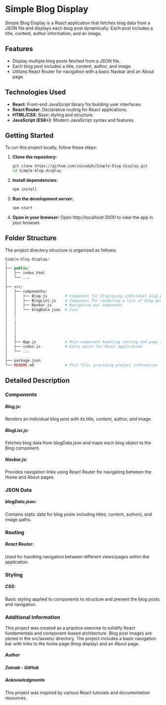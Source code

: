 # Simple Blog Display

Simple Blog Display is a React application that fetches blog data from a JSON file and displays each blog post dynamically. Each post includes a title, content, author information, and an image.

## Features

- Display multiple blog posts fetched from a JSON file.
- Each blog post includes a title, content, author, and image.
- Utilizes React Router for navigation with a basic Navbar and an About page.

## Technologies Used

- **React**: Front-end JavaScript library for building user interfaces.
- **React Router**: Declarative routing for React applications.
- **HTML/CSS**: Basic styling and structure.
- **JavaScript (ES6+)**: Modern JavaScript syntax and features.

## Getting Started

To run this project locally, follow these steps:

1. **Clone the repository:**

   ```bash
   git clone https://github.com/zainab2k/Simple-blog-display.git
   cd Simple-blog-display

  2. **Install dependencies:**
     ```bash
     npm install
     
   3. **Run the development server:**
      ```bash
      npm start
4. **Open in your browser:**
   Open http://localhost:3000 to view the app in your browser.

 ##  Folder Structure
The project directory structure is organized as follows:

   ```php
   Simple-blog-display/
│
├── public/
│   ├── index.html
│   └── ...
│
├── src/
│   ├── components/
│   │   ├── Blog.js        # Component for displaying individual blog posts
│   │   ├── BlogList.js    # Component for rendering a list of blog posts
│   │   ├── Navbar.js      # Navigation bar component
│   │   └── blogData.json  # Json
│   │
│   |
│   │  
│   │   
│   │ 
│   │
│   ├── App.js             # Main component handling routing and page structure
│   ├── index.js           # Entry point for React application
│   └── ...
│
├── package.json
└── README.md              # This file, providing project information


```

## Detailed Description
### Components 
##### Blog.js: 
Renders an individual blog post with its title, content, author, and image.
##### BlogList.js: 
Fetches blog data from blogData.json and maps each blog object to the Blog component.
##### Navbar.js: 
Provides navigation links using React Router for navigating between the Home and About pages.
### JSON Data
##### blogData.json: 
Contains static data for blog posts including titles, content, authors, and image paths.
### Routing
##### React Router: 
Used for handling navigation between different views/pages within the application.
### Styling
##### CSS: 
Basic styling applied to components to structure and present the blog posts and navigation.
### Additional Information
This project was created as a practice exercise to solidify React fundamentals and component-based architecture.
Blog post images are stored in the src/assets/ directory.
The project includes a basic navigation bar with links to the home page (blog display) and an About page.
##### Author
##### Zainab - GitHub
##### Acknowledgments
This project was inspired by various React tutorials and documentation resources.

